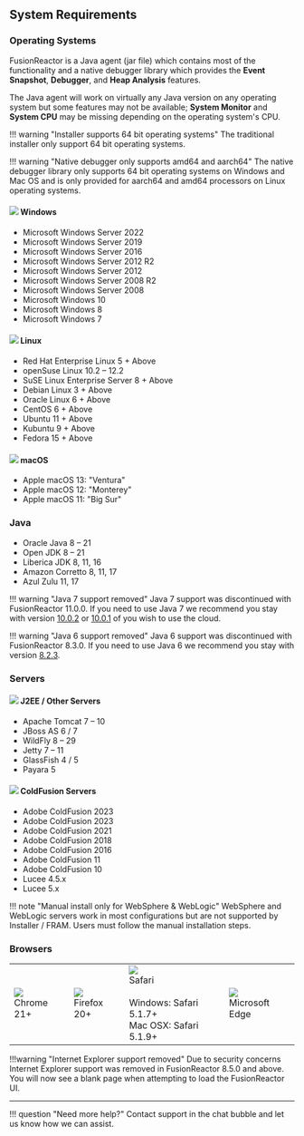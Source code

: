 ## System Requirements

### Operating Systems

FusionReactor is a Java agent (jar file) which contains most of the functionality
and a native debugger library which provides the **Event Snapshot**, **Debugger**, and **Heap Analysis** features.

The Java agent will work on virtually any Java version on any operating system but some features may not be
available; **System Monitor** and **System CPU** may be missing depending on the operating system's CPU.

!!! warning "Installer supports 64 bit operating systems"
    The traditional installer only support 64 bit operating systems.

!!! warning "Native debugger only supports amd64 and aarch64"
    The native debugger library only supports 64 bit operating systems on Windows and Mac OS
    and is only provided for aarch64 and amd64 processors on Linux operating systems.

#### ![](/Monitor-your-data/FR-Agent/More/requirements/ms.gif) Windows

  * Microsoft Windows Server 2022
  * Microsoft Windows Server 2019
  * Microsoft Windows Server 2016
  * Microsoft Windows Server 2012 R2
  * Microsoft Windows Server 2012
  * Microsoft Windows Server 2008 R2
  * Microsoft Windows Server 2008
  * Microsoft Windows 10
  * Microsoft Windows 8
  * Microsoft Windows 7

#### ![](/Monitor-your-data/FR-Agent/More/requirements/tux.gif) Linux

  * Red Hat Enterprise Linux 5 + Above
  * openSuse Linux 10.2 – 12.2
  * SuSE Linux Enterprise Server 8 + Above
  * Debian Linux 3 + Above
  * Oracle Linux 6 + Above
  * CentOS 6 + Above
  * Ubuntu 11 + Above
  * Kubuntu 9 + Above
  * Fedora 15 + Above

#### ![](/Monitor-your-data/FR-Agent/More/requirements/apple.gif) macOS

  * Apple macOS 13: "Ventura"
  * Apple macOS 12: "Monterey"
  * Apple macOS 11: "Big Sur"


### Java

* Oracle Java 8 – 21
* Open JDK 8 – 21
* Liberica JDK 8, 11, 16
* Amazon Corretto 8, 11, 17
* Azul Zulu 11, 17

!!! warning "Java 7 support removed"
    Java 7 support was discontinued with FusionReactor 11.0.0.  If you need to use Java 7 we recommend you stay with version [10.0.2](https://intergral-download.s3.eu-west-1.amazonaws.com/FR/FusionReactor-10.0.2/fusionreactor.jar) or [10.0.1](https://intergral-download.s3.eu-west-1.amazonaws.com/FR/FusionReactor-10.0.1/fusionreactor.jar) of you wish to use the cloud.

!!! warning "Java 6 support removed"
    Java 6 support was discontinued with FusionReactor 8.3.0.  If you need to use Java 6 we recommend you stay with version [8.2.3](https://intergral-download.s3.eu-west-1.amazonaws.com/FR/FusionReactor-8.2.3/fusionreactor.jar).

### Servers

#### ![](/Monitor-your-data/FR-Agent/More/requirements/j2eee.gif) J2EE / Other Servers

  * Apache Tomcat 7 – 10
  * JBoss AS 6 / 7
  * WildFly 8 – 29
  * Jetty 7 – 11
  * GlassFish 4 / 5
  * Payara 5

#### ![](/Monitor-your-data/FR-Agent/More/requirements/cf1.gif)  ColdFusion Servers

  * Adobe ColdFusion 2023
  * Adobe ColdFusion 2023
  * Adobe ColdFusion 2021
  * Adobe ColdFusion 2018
  * Adobe ColdFusion 2016
  * Adobe ColdFusion 11
  * Adobe ColdFusion 10
  * Lucee 4.5.x
  * Lucee 5.x

!!! note "Manual install only for WebSphere & WebLogic"
    WebSphere and WebLogic servers work in most configurations but are not supported by Installer / FRAM.   Users must follow
    the manual installation steps.

### Browsers

| | | | |
| - | - | - | - |
| ![](/Monitor-your-data/FR-Agent/More/requirements/chrome.png) <br>Chrome 21+ | ![](/Monitor-your-data/FR-Agent/More/requirements/firefox.png) <br>Firefox 20+ | ![](/Monitor-your-data/FR-Agent/More/requirements/safari.png) <br>Safari<br><br>Windows: Safari 5.1.7+<br>Mac OSX: Safari 5.1.9+ | ![](/Monitor-your-data/FR-Agent/More/requirements/edge.png) <br>Microsoft Edge |

!!!warning "Internet Explorer support removed"
    Due to security concerns Internet Explorer support was removed in FusionReactor 8.5.0 and above.
    You will now see a blank page when attempting to load the FusionReactor UI.

___

!!! question "Need more help?"
    Contact support in the chat bubble and let us know how we can assist.
